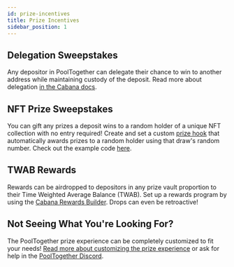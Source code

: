 ```yaml
---
id: prize-incentives
title: Prize Incentives
sidebar_position: 1
---
```


## Delegation Sweepstakes

Any depositor in PoolTogether can delegate their chance to win to another address while maintaining custody of the deposit. Read more about delegation [in the Cabana docs](https://docs.cabana.fi/cabana-app/delegation).

## NFT Prize Sweepstakes

You can gift any prizes a deposit wins to a random holder of a unique NFT collection with no entry required! Create and set a custom [prize hook](/protocol/guides/customize/prize-hooks) that automatically awards prizes to a random holder using that draw's random number. Check out the example code [here](https://github.com/GenerationSoftware/pt-v5-builder-code-examples/tree/main/src/prize-hooks/examples/prize-to-nft-holder#hook-to-award-prizes-to-a-random-nft-holder).

## TWAB Rewards

Rewards can be airdropped to depositors in any prize vault proportion to their Time Weighted Average Balance (TWAB). Set up a rewards program by using the [Cabana Rewards Builder](https://rewards.cabana.fi/). Drops can even be retroactive!

## Not Seeing What You're Looking For?

The PoolTogether prize experience can be completely customized to fit your needs! [Read more about customizing the prize experience](/protocol/guides/customize/) or ask for help in the [PoolTogether Discord](https://pooltogether.com/discord).